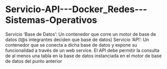 # Servicio-API---Docker_Redes---Sistemas-Operativos
Servicio ‘Base de Datos’: Un contenedor que corre un motor de base de datos (l@s integrantes deciden que base de datos)  Servicio ‘API’: Un contenedor que se conecta a dicha base de datos y expone su funcionalidad a través de un web service. El API debe permitir la consulta de al menos una tabla en la base de datos instanciada en el motor de base de datos del punto anterior
